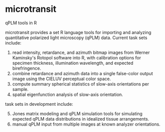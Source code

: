 # microtransit
qPLM tools in R

microtransit provides a set R language tools for importing and analyzing quantitative polarized light microscopy (qPLM) data. Current task sets include:

1. read intensity, retardance, and azimuth bitmap images from Werner Kaminsky's Rotopol software into R, with calibration options for specimen thickness, illumination wavelength, and expected birefringence.
2. combine retardance and azimuth data into a single false-color output image using the CIELUV perceptual color space.
3. compute summary spherical statistics of slow-axis orientations per sample.
4. spatial eigenfunction analysis of slow-axis orientation.

task sets in development include:

5. Jones matrix modeling and qPLM simulation tools for simulating expected qPLM data distributions in idealized tissue arrangements.
6. manual qPLM input from multiple images at known analyzer orientations.

